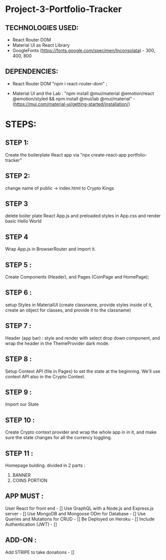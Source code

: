# Project-3-Portfolio-Tracker

## TECHNOLOGIES USED:
- React Router DOM
- Material UI as React Library 
- GoogleFonts (https://fonts.google.com/specimen/Inconsolata) - 300, 400, 800

## DEPENDENCIES:
- React Router DOM
"npm i react-router-dom" ;

- Material UI and the Lab : 
"npm install @mui/material @emotion/react @emotion/styled && npm install @mui/lab @mui/material" - (https://mui.com/material-ui/getting-started/installation/)


# STEPS:

## STEP 1:
Create the boilerplate React app via
"npx create-react-app portfolio-tracker"

## STEP 2:
change name of public -> index.html to Crypto Kings

## STEP 3
delete boiler plate React App.js and preloaded styles in App.css and render basic Hello World

## STEP 4
Wrap App.js in BrowserRouter and import it.

## STEP 5 :
Create Components (Header), and Pages (CoinPage and HomePage);

## STEP 6 : 
setup Styles in MaterialUI (create classname, provide styles inside of it, create an object for classes, and provide it to the classname)

## STEP 7 :
Header (app bar) : style and render with select drop down component, and wrap the header in the ThemeProvider dark mode.

## STEP 8 :
Setup Context API (file in Pages) to set the state at the beginning. We'll use context API also in the Crypto Context.

## STEP 9 :
Import our State

## STEP 10 : 
Create Crypto context provider and wrap the whole app in in it, and make sure the state changes for all the currency toggling.

## STEP 11 :
Homepage bulding. divided in 2 parts : 
1) BANNER
2) COINS PORTION
















## APP MUST :
User React for front end - []
Use GraphQL with a Node.js and Express.js server - []
Use MongoDB and Mongoose ODm for Database - []
Use Queries and Mutations for CRUD - []
Be Deployed on Heroku - []
Include Authentication (JWT) - []

## ADD-ON :
Add STRIPE to take donations - []
